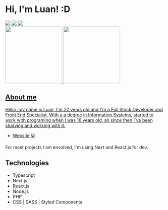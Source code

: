 # Hi, I'm Luan! :D

<div> 
  <a href="https://mastercomps.com.br" target="_blank"><img src="https://img.shields.io/badge/MasterComps-%237159c1?style=for-the-badge&logo=ghost" target="_blank"></a>
  <a href = "mailto:saint.business@hotmail.com"><img src="https://img.shields.io/badge/-Gmail-%23333?style=for-the-badge&logo=gmail&logoColor=white" target="_blank"></a>
  <a href="https://www.linkedin.com/in/luan-santos-864693155/" target="_blank"><img src="https://img.shields.io/badge/-LinkedIn-%230077B5?style=for-the-badge&logo=linkedin&logoColor=white" target="_blank"></a> 
 
</div>

<div>
  <a href="https://github.com/SaintLuan">
  <img height="180em" src="https://github-readme-stats.vercel.app/api?username=SaintLuan&show_icons=true&theme=algolia&include_all_commits=true&count_private=true"/>
  <img height="180em" src="https://github-readme-stats.vercel.app/api/top-langs/?username=SaintLuan&layout=compact&langs_count=7&theme=algolia"/>
</div>

## About me
Hello, my name is Luan, I'm 22 years old and I'm a Full Stack Developer and Front End Specialist. With a a degree in Information Systems, started to work with programing when I was 16 years old, an since then I`ve been studying and working with it.

- [Website](https://www.mastercomps.com.br) 💻 

For most projects I am envolved, I'm using Next and React.js for dev.

<h2>Technologies</h2>
<ul>
    <li>Typescript</li>
    <li>Next.js</li>
    <li>React.js</li>
    <li>Node.js</li>
    <li>PHP</li>
    <li>CSS | SASS | Styled Components</li>
</ul>

